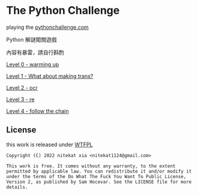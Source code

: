 # The Python Challenge

playing the [pythonchallenge.com](http://www.pythonchallenge.com/)

Python 解謎闖關遊戲

內容有暴雷，請自行斟酌

[Level 0 - warming up](00_warming_up.ipynb)

[Level 1 - What about making trans?](01_what_about_making_trans.ipynb)

[Level 2 - ocr](02_ocr.ipynb)

[Level 3 - re](03_re.ipynb)

[Level 4 - follow the chain](04_follow_the_chain.ipynb)

## License

this work is released under [WTFPL](http://www.wtfpl.net/)

```
Copyright (C) 2022 nitekat xia <nitekat1124@gmail.com>

This work is free. It comes without any warranty, to the extent
permitted by applicable law. You can redistribute it and/or modify it
under the terms of the Do What The Fuck You Want To Public License,
Version 2, as published by Sam Hocevar. See the LICENSE file for more details.
```
